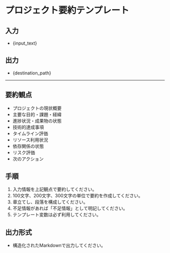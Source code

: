 # プロジェクト要約テンプレート

## 入力
- {input_text}

## 出力
- {destination_path}

---

## 要約観点
- プロジェクトの現状概要
- 主要な目的・課題・経緯
- 進捗状況・成果物の状態
- 技術的達成事項
- タイムライン評価
- リソース利用状況
- 依存関係の状態
- リスク評価
- 次のアクション

## 手順
1. 入力情報を上記観点で要約してください。
2. 100文字、200文字、300文字の単位で要約を作成してください。
3. 章立てし、段落を構成してください。
4. 不足情報があれば「不足情報」として明記してください。
5. テンプレート変数は必ず利用してください。

## 出力形式
- 構造化されたMarkdownで出力してください。 